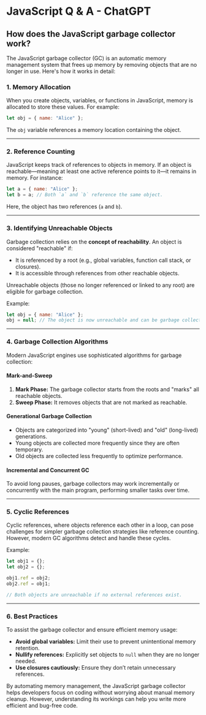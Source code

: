# JavaScript Q & A - ChatGPT #
## How does the JavaScript garbage collector work? ##
The JavaScript garbage collector (GC) is an automatic memory management system that frees up memory by removing objects that are no longer in use. Here's how it works in detail:

### **1. Memory Allocation**
When you create objects, variables, or functions in JavaScript, memory is allocated to store these values. For example:
```javascript
let obj = { name: "Alice" };
```
The `obj` variable references a memory location containing the object.

---

### **2. Reference Counting**
JavaScript keeps track of references to objects in memory. If an object is reachable—meaning at least one active reference points to it—it remains in memory. For instance:
```javascript
let a = { name: "Alice" };
let b = a; // Both `a` and `b` reference the same object.
```

Here, the object has two references (`a` and `b`).

---

### **3. Identifying Unreachable Objects**
Garbage collection relies on the **concept of reachability**. An object is considered "reachable" if:
- It is referenced by a root (e.g., global variables, function call stack, or closures).
- It is accessible through references from other reachable objects.

Unreachable objects (those no longer referenced or linked to any root) are eligible for garbage collection.

Example:
```javascript
let obj = { name: "Alice" };
obj = null; // The object is now unreachable and can be garbage collected.
```

---

### **4. Garbage Collection Algorithms**
Modern JavaScript engines use sophisticated algorithms for garbage collection:

#### **Mark-and-Sweep**
1. **Mark Phase:** The garbage collector starts from the roots and "marks" all reachable objects.
2. **Sweep Phase:** It removes objects that are not marked as reachable.

#### **Generational Garbage Collection**
- Objects are categorized into "young" (short-lived) and "old" (long-lived) generations.
- Young objects are collected more frequently since they are often temporary.
- Old objects are collected less frequently to optimize performance.

#### **Incremental and Concurrent GC**
To avoid long pauses, garbage collectors may work incrementally or concurrently with the main program, performing smaller tasks over time.

---

### **5. Cyclic References**
Cyclic references, where objects reference each other in a loop, can pose challenges for simpler garbage collection strategies like reference counting. However, modern GC algorithms detect and handle these cycles.

Example:
```javascript
let obj1 = {};
let obj2 = {};

obj1.ref = obj2;
obj2.ref = obj1;

// Both objects are unreachable if no external references exist.
```

---

### **6. Best Practices**
To assist the garbage collector and ensure efficient memory usage:
- **Avoid global variables:** Limit their use to prevent unintentional memory retention.
- **Nullify references:** Explicitly set objects to `null` when they are no longer needed.
- **Use closures cautiously:** Ensure they don’t retain unnecessary references.

By automating memory management, the JavaScript garbage collector helps developers focus on coding without worrying about manual memory cleanup. However, understanding its workings can help you write more efficient and bug-free code.
